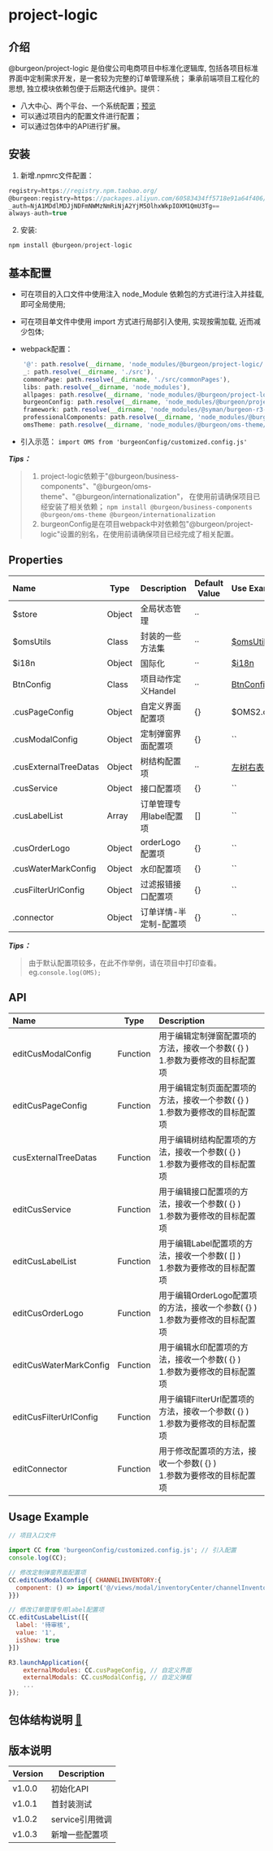 #  project-logic

## 介绍
   

@burgeon/project-logic 是伯俊公司电商项目中标准化逻辑库, 包括各项目标准界面中定制需求开发，是一套较为完整的订单管理系统；
秉承前端项目工程化的思想, 独立模块依赖包便于后期迭代维护。提供：
 - 八大中心、两个平台、一个系统配置；[预览](http://139.224.134.69:58000)
 - 可以通过项目内的配置文件进行配置；
 - 可以通过包体中的API进行扩展。

## 安装
1.  新增.npmrc文件配置：
```javascript
registry=https://registry.npm.taobao.org/
@burgeon:registry=https://packages.aliyun.com/60583434ff5718e91a64f406/npm/npm-registry/
_auth=NjA1MDdlMDJjNDFmNWMzNmRiNjA2YjM5OlhxWkpIOXM1QmU3Tg==
always-auth=true
```

2. 安装: 
```javascript
npm install @burgeon/project-logic
```

## 基本配置

 - 可在项目的入口文件中使用注入 node_Module 依赖包的方式进行注入并挂载, 即可全局使用;

 - 可在项目单文件中使用 import 方式进行局部引入使用, 实现按需加载, 近而减少包体;
 - webpack配置：
```javascript
	'@': path.resolve(__dirname, 'node_modules/@burgeon/project-logic/'),
	_: path.resolve(__dirname, './src'),
	commonPage: path.resolve(__dirname, './src/commonPages'),
	libs: path.resolve(__dirname, 'node_modules'),
	allpages: path.resolve(__dirname, 'node_modules/@burgeon/project-logic/views/pages'),
	burgeonConfig: path.resolve(__dirname, 'node_modules/@burgeon/project-logic/config'),
	framework: path.resolve(__dirname, 'node_modules/@syman/burgeon-r3-components/r3.publish/src'),
	professionalComponents: path.resolve(__dirname, 'node_modules/@burgeon/business-components'),
	omsTheme: path.resolve(__dirname, 'node_modules/@burgeon/oms-theme/skin')
```
 - 引入示范：
`import OMS from 'burgeonConfig/customized.config.js'`

***Tips：***
> 1. project-logic依赖于"@burgeon/business-components"、"@burgeon/oms-theme"、"@burgeon/internationalization"， 在使用前请确保项目已经安装了相关依赖；
> ```npm install @burgeon/business-components @burgeon/oms-theme @burgeon/internationalization```
> 2. burgeonConfig是在项目webpack中对依赖包"@burgeon/project-logic"设置的别名，在使用前请确保项目已经完成了相关配置。

## Properties
| Name |  Type  |   Description  |  Default Value  |  Use Example |
| :--- | --- | :--- | --- | :--- |
| $store   |  Object   |  全局状态管理   | ··  |
| $omsUtils   |  Class   |  封装的一些方法集   |  ··  |  [$omsUtils](http://share.ark.burgeononline.com/repository/entryComponents/2/907859/2/2061/P)  |
| $i18n   |  Object   |  国际化   |  ··  | [$i18n](http://101.132.182.36:20000/) 
| BtnConfig   |  Class   |  项目动作定义Handel   |  ··  | [BtnConfig](http://share.ark.burgeononline.com/repository/entryComponents/2/926404/1/2061/P)
| .cusPageConfig   |  Object   |  自定义界面配置项   |  {}  | $OMS2.cusPageConfig
| .cusModalConfig     |  Object   |  定制弹窗界面配置项  |  {}  | ``
| .cusExternalTreeDatas       |  Object   | 树结构配置项    |  ··  | [左树右表配置](http://share.ark.burgeononline.com/repository/entryComponents/2/908055/1/2061/P)
| .cusService       |  Object   | 接口配置项    |  {}  | ``
| .cusLabelList       |  Array   | 订单管理专用label配置项    |  []  | ``
| .cusOrderLogo       |  Object   | orderLogo配置项    |  {}  | ``
| .cusWaterMarkConfig       |  Object   | 水印配置项    |  {}  | ``
| .cusFilterUrlConfig       |  Object   | 过滤报错接口配置项    |  {}  | ``
| .connector       |  Object   | 订单详情-半定制-配置项    |  {}  | ``

***Tips：***
> 由于默认配置项较多，在此不作举例，请在项目中打印查看。
> eg.`console.log(OMS);`

## API
| Name |  Type  |   Description  |
| :--- | --- | :--- |
| editCusModalConfig             |  Function     | 用于编辑定制弹窗配置项的方法，接收一个参数( {} )<br/>1.参数为要修改的目标配置项  |
| editCusPageConfig             |  Function     | 用于编辑定制页面配置项的方法，接收一个参数( {} )<br/>1.参数为要修改的目标配置项  |
| cusExternalTreeDatas             |  Function     | 用于编辑树结构配置项的方法，接收一个参数( {} )<br/>1.参数为要修改的目标配置项  |
| editCusService             |  Function     | 用于编辑接口配置项的方法，接收一个参数( {} )<br/>1.参数为要修改的目标配置项  |
| editCusLabelList             |  Function     | 用于编辑Label配置项的方法，接收一个参数( [] )<br/>1.参数为要修改的目标配置项  |
| editCusOrderLogo             |  Function     | 用于编辑OrderLogo配置项的方法，接收一个参数( {} )<br/>1.参数为要修改的目标配置项  |
| editCusWaterMarkConfig             |  Function     | 用于编辑水印配置项的方法，接收一个参数( {} )<br/>1.参数为要修改的目标配置项  |
| editCusFilterUrlConfig             |  Function     | 用于编辑FilterUrl配置项的方法，接收一个参数( {} )<br/>1.参数为要修改的目标配置项  |
| editConnector             |  Function     | 用于修改配置项的方法，接收一个参数( {} )<br/>1.参数为要修改的目标配置项  |

## Usage Example
```javascript
// 项目入口文件

import CC from 'burgeonConfig/customized.config.js'; // 引入配置
console.log(CC);

// 修改定制弹窗界面配置项
CC.editCusModalConfig({ CHANNELINVENTORY:{
  component: () => import('@/views/modal/inventoryCenter/channelInventory.vue'),
}})

// 修改订单管理专用label配置项
CC.editCusLabelList([{
  label: '待审核',
  value: '1',
  isShow: true
}])

R3.launchApplication({
    externalModules: CC.cusPageConfig, // 自定义界面
    externalModals: CC.cusModalConfig, // 自定义弹框
    ...
});
```

## 包体结构说明 [🔗](http://share.ark.burgeononline.com/repository/entryComponents/2/941888/1/2061/P)



## 版本说明
|  Version  |  Description  |
|  ---  | --- |
| v1.0.0 |  初始化API   |
| v1.0.1 |  首封装测试   |
| v1.0.2 |  service引用微调   |
| v1.0.3 |  新增一些配置项   |

